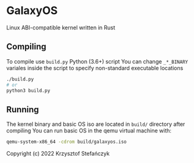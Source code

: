 # GalaxyOS
Linux ABI-compatible kernel written in Rust

## Compiling
To compile use `build.py` Python (3.6+) script
You can change `_*_BINARY` variales inside the script to specify non-standard executable locations
```sh
./build.py
# or
python3 build.py
```

## Running
The kernel binary and basic OS iso are located in `build/` directory after compiling
You can run basic OS in the qemu virtual machine with:
```sh
qemu-system-x86_64 -cdrom build/galaxyos.iso
```

Copyright (c) 2022 Krzysztof Stefańczyk
